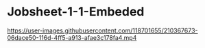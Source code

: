 # Jobsheet-1-1-Embeded

https://user-images.githubusercontent.com/118701655/210367673-06dace50-116d-4ff5-a913-afae3c178fa4.mp4

